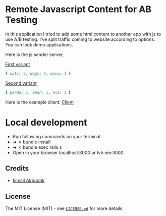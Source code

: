 # Remote Javascript Content for AB Testing

In this application I tried to add some html content to another app with js to use A/B testing. I've split traffic coming to website according to options.
You can look demo applications.

Here is the js sender server,

[First variant](https://sender-js-server.herokuapp.com/js_content.js?first_hash=1)
```ruby
{ cats: 5, dogs: 1, mice: 1 }
```
[Second variant](https://sender-js-server.herokuapp.com/js_content.js)
```ruby
{ panda: 1, bear: 1, ola: 1 }
```
Here is the example client:
[Client](https://receiver-client-server.herokuapp.com/)

# Local development
* Run following commands on your terminal
* ➜ ✗ bundle install
* ➜ ✗ bundle exec rails s
* Open in your browser localhost:3000 or lvh.me:3000

## Credits

 * [Ismail Akbudak](https://github.com/ismailakbudak)

## License

The MIT License (MIT) - see [`LICENSE.md`](https://github.com/ismailakbudak/remote_js_content_for_AB_test/edit/master/LICENSE) for more details

